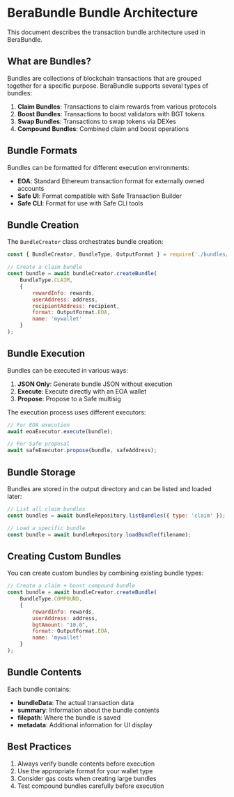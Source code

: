 # BeraBundle Bundle Architecture

This document describes the transaction bundle architecture used in BeraBundle.

## What are Bundles?

Bundles are collections of blockchain transactions that are grouped together for a specific purpose. BeraBundle supports several types of bundles:

1. **Claim Bundles**: Transactions to claim rewards from various protocols
2. **Boost Bundles**: Transactions to boost validators with BGT tokens
3. **Swap Bundles**: Transactions to swap tokens via DEXes
4. **Compound Bundles**: Combined claim and boost operations

## Bundle Formats

Bundles can be formatted for different execution environments:

- **EOA**: Standard Ethereum transaction format for externally owned accounts
- **Safe UI**: Format compatible with Safe Transaction Builder
- **Safe CLI**: Format for use with Safe CLI tools

## Bundle Creation

The `BundleCreator` class orchestrates bundle creation:

```javascript
const { BundleCreator, BundleType, OutputFormat } = require('./bundles/bundleCreator');

// Create a claim bundle
const bundle = await bundleCreator.createBundle(
    BundleType.CLAIM, 
    {
        rewardInfo: rewards,
        userAddress: address,
        recipientAddress: recipient,
        format: OutputFormat.EOA,
        name: 'mywallet'
    }
);
```

## Bundle Execution

Bundles can be executed in various ways:

1. **JSON Only**: Generate bundle JSON without execution
2. **Execute**: Execute directly with an EOA wallet
3. **Propose**: Propose to a Safe multisig

The execution process uses different executors:

```javascript
// For EOA execution
await eoaExecutor.execute(bundle);

// For Safe proposal
await safeExecutor.propose(bundle, safeAddress);
```

## Bundle Storage

Bundles are stored in the output directory and can be listed and loaded later:

```javascript
// List all claim bundles
const bundles = await bundleRepository.listBundles({ type: 'claim' });

// Load a specific bundle
const bundle = await bundleRepository.loadBundle(filename);
```

## Creating Custom Bundles

You can create custom bundles by combining existing bundle types:

```javascript
// Create a claim + boost compound bundle
const bundle = await bundleCreator.createBundle(
    BundleType.COMPOUND,
    {
        rewardInfo: rewards,
        userAddress: address,
        bgtAmount: "10.0",
        format: OutputFormat.EOA,
        name: 'mywallet'
    }
);
```

## Bundle Contents

Each bundle contains:

- **bundleData**: The actual transaction data
- **summary**: Information about the bundle contents
- **filepath**: Where the bundle is saved
- **metadata**: Additional information for UI display

## Best Practices

1. Always verify bundle contents before execution
2. Use the appropriate format for your wallet type
3. Consider gas costs when creating large bundles
4. Test compound bundles carefully before execution